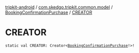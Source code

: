 [tripkit-android](../../index.md) / [com.skedgo.tripkit.common.model](../index.md) / [BookingConfirmationPurchase](index.md) / [CREATOR](./-c-r-e-a-t-o-r.md)

# CREATOR

`static val CREATOR: Creator<`[`BookingConfirmationPurchase`](index.md)`!>!`